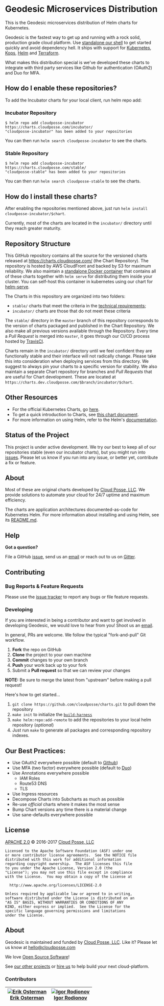 # Geodesic Microservices Distribution

This is the Geodesic microservices distribution of Helm charts for Kubernetes. 

Geodesic is the fastest way to get up and running with a rock solid, production grade cloud platform. Use [standalone our shell](https://github.com/cloudposse/geodesic/) to get started quickly and avoid dependency hell. It ships with support for [Kubernetes](https://github.com/kubernetes/kubernetes/), [Kops](https://github.com/kubernetes/kops/), [Helm](https://github.com/kubernetes/helm/) and [Terraform](https://github.com/hashicorp/terraform/). 

What makes this distribution special is we've developed these charts to integrate with third party services like Github for authentication (OAuth2) and Duo for MFA. 

## How do I enable these repositories?

To add the Incubator charts for your local client, run helm repo add:

### Incubator Repository

```shell
$ helm repo add cloudposse-incubator https://charts.cloudposse.com/incubator/
"cloudposse-incubator" has been added to your repositories
```

You can then run `helm search cloudposse-incubator` to see the charts.

### Stable Repository

```shell
$ helm repo add cloudposse-incubator https://charts.cloudposse.com/stable/
"cloudposse-stable" has been added to your repositories
```

You can then run `helm search cloudposse-stable` to see the charts.

## How do I install these charts?

After enabling the repositories mentioned above, just run `helm install cloudposse-incubator/$chart`. 

Currently, most of the charts are located in the `incubator/` directory until they reach greater maturity.

## Repository Structure

This GitHub repository contains all the source for the versioned charts released at https://charts.cloudposse.com/ (the Chart Repository). The repository is hosted by AWS CloudFront and backed by S3 for maximum reliability. We also maintain a [standalone Docker container](https://hub.docker.com/r/cloudposse/charts/) that contains all of these charts together with `helm serve` for distributing them inside your cluster. You can self-host this container in kubernetes using our chart for [helm-serve](https://github.com/cloudposse/charts/incubator/helm-serve/).

The Charts in this repository are organized into two folders:

* `stable/`     charts that meet the criteria in the [technical requirements](https://github.com/kubernetes/charts/blob/master/CONTRIBUTING.md#technical-requirements);
* `incubator/`  charts are those that do not meet these criteria

The `stable/` directory in the `master` branch of this repository corresponds to the version of charts packaged and published in the Chart Repository. We also make all previous versions available through the Repository. Every time a *Pull Request* is merged into `master`, it goes through our CI/CD process hosted by [TravisCI](https://travis-ci.org/cloudposse/charts). 

Charts remain in the `incubator/` directory until we feel confident they are functionally stable and their interface will not radically change. Please take this into consideration when deploying services from this directory. We suggest to always pin your charts to a specific version for stability. We also maintain a separate Chart repository for branches and *Pull Requests* that are useful for Chart development. These are located at `https://charts.dev.cloudposse.com/$branch/incubator/$chart`.


## Other Resources

* For the official Kubernetes Charts, go [here](https://github.com/kubernetes/charts/). 
* To get a quick introduction to Charts, see [this chart document](https://github.com/kubernetes/helm/blob/master/docs/charts.md).
* For more information on using Helm, refer to the Helm's [documentation](https://github.com/kubernetes/helm#docs).


## Status of the Project

This project is under active development. We try our best to keep all of our repositories stable (even our incubator charts), but you might run into [issues](https://github.com/cloudposse/charts/issues). Please let us know if you run into any issue, or better yet, contribute a fix or feature.


## About

Most of these are original charts developed by [Cloud Posse, LLC](https://cloudposse.com/). We provide solutions to automate your cloud for 24/7 uptime and maximum efficiency.

The charts are application architectures documented-as-code for Kubernetes Helm. For more information about installing and using Helm, see its [README.md](https://github.com/kubernetes/helm/tree/master/README.md). 


## Help

**Got a question?** 

File a GitHub [issue](https://github.com/cloudposse/geodesic/issues), send us an [email](mailto:hello@cloudposse.com) or reach out to us on [Gitter](https://gitter.im/cloudposse/).


## Contributing

### Bug Reports & Feature Requests

Please use the [issue tracker](https://github.com/cloudposse/bastion/issues) to report any bugs or file feature requests.

### Developing

If you are interested in being a contributor and want to get involved in developing Geodesic, we would love to hear from you! Shoot us an [email](mailto:hello@cloudposse.com).

In general, PRs are welcome. We follow the typical "fork-and-pull" Git workflow.

 1. **Fork** the repo on GitHub
 2. **Clone** the project to your own machine
 3. **Commit** changes to your own branch
 4. **Push** your work back up to your fork
 5. Submit a **Pull request** so that we can review your changes

**NOTE:** Be sure to merge the latest from "upstream" before making a pull request!

Here's how to get started...

1. `git clone https://github.com/cloudposse/charts.git` to pull down the repository 
2. `make init` to initialize the [`build-harness`](https://github.com/cloudposse/build-harness/)
3. `make helm:repo:add-remote` to add the repositories to your local helm repository (*optional*)
4. Just run `make` to generate all packages and corresponding repository indexes.

## Our Best Practices:

* Use OAuth2 everywhere possible (default to [Github](https://developer.github.com/v3/oauth/))
* Use MFA (two factor) everywhere possible (default to [Duo](https://guide.duo.com (https://guide.duo.com/)))
* Use Annotations everywhere possible
    * IAM Roles
    * Route53 DNS
    * TLS
* Use Ingress resources 
* Decompose Charts into Subcharts as much as possible
* Re-use *official* charts where it makes the most sense
* Bump Chart versions any time there is a material change
* Use sane-defaults everywhere possible


## License

[APACHE 2.0](LICENSE) © 2016-2017 [Cloud Posse, LLC](https://cloudposse.com)

    Licensed to the Apache Software Foundation (ASF) under one
    or more contributor license agreements.  See the NOTICE file
    distributed with this work for additional information
    regarding copyright ownership.  The ASF licenses this file
    to you under the Apache License, Version 2.0 (the
    "License"); you may not use this file except in compliance
    with the License.  You may obtain a copy of the License at
     
      http://www.apache.org/licenses/LICENSE-2.0

    Unless required by applicable law or agreed to in writing,
    software distributed under the License is distributed on an
    "AS IS" BASIS, WITHOUT WARRANTIES OR CONDITIONS OF ANY
    KIND, either express or implied.  See the License for the
    specific language governing permissions and limitations
    under the License.

## About

Geodesic is maintained and funded by [Cloud Posse, LLC][website]. Like it? Please let us know at <hello@cloudposse.com>

We love [Open Source Software](https://github.com/cloudposse/)! 

See [our other projects][community] or [hire us][hire] to help build your next cloud-platform.

  [website]: http://cloudposse.com/
  [community]: https://github.com/cloudposse/
  [hire]: http://cloudposse.com/contact/
  
### Contributors


| [![Erik Osterman][erik_img]][erik_web]<br/>[Erik Osterman][erik_web] | [![Igor Rodionov][igor_img]][igor_web]<br/>[Igor Rodionov][igor_web] |
|-------------------------------------------------------|------------------------------------------------------------------|

  [erik_img]: http://s.gravatar.com/avatar/88c480d4f73b813904e00a5695a454cb?s=144
  [erik_web]: https://github.com/osterman/
  [igor_img]: http://s.gravatar.com/avatar/bc70834d32ed4517568a1feb0b9be7e2?s=144
  [igor_web]: https://github.com/goruha/


